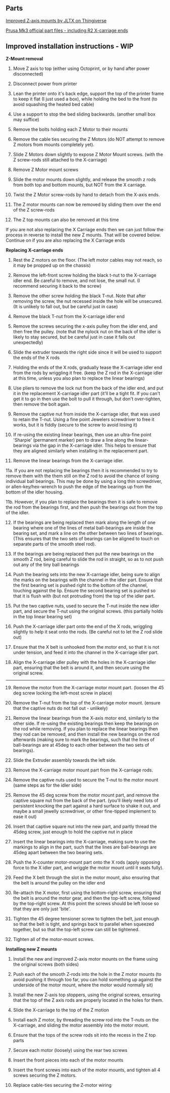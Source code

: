 Parts
-----

[Improved Z-axis mounts by JLTX on Thingiverse](https://www.thingiverse.com/thing:2779123)

[Prusa Mk3 official part files - including R2 X-carriage ends](https://www.prusa3d.com/download-printable-parts-stl-mk3)

Improved installation instructions - WIP
----------------------------------------

**Z-Mount removal**

1. Move Z axis to top (either using Octoprint, or by hand after power disconnected)

2. Disconnect power from printer

3. Lean the printer onto it's back edge, support the top of the printer frame to keep it flat (I just used a box), while holding the bed to the front (to avoid squashing the heated bed cable)

4. Use a support to stop the bed sliding backwards. (another small box may suffice)

5. Remove the bolts holding each Z Motor to their mounts

6. Remove the cable ties securing the Z Motors (do NOT attempt to remove Z motors from mounts completely yet).

7. Slide Z Motors down slightly to expose Z Motor Mount screws. (with the Z screw-rods still attached to the X-carriage)

8. Remove Z Motor mount screws

9. Slide the motor mounts down slightly, and release the smooth z rods from both top and bottom mounts, but NOT from the X carriage.

10. Twist the Z Motor screw-rods by hand to detach from the X-axis ends.

11. The Z motor mounts can now be removed by sliding them over the end of the Z screw-rods

12. The Z top mounts can also be removed at this time

If you are not also replacing the X Carriage ends then we can just follow the process in reverse to install the new Z mounts. That will be covered below. Continue on if you are also replacing the X Carriage ends

**Replacing X-carriage ends**

1. Rest the Z motors on the floor. (The left motor cables may not reach, so it may be propped up on the chassis)

2. Remove the left-front screw holding the black t-nut to the X-carriage idler end. Be careful to remove, and not lose, the small nut. (I recommend securing it back to the screw)

3. Remove the other screw holding the black T-nut. Note that after removing the screw, the nut recessed inside the hole will be unsecured. (It is unlikely to fall out, but be careful just in case)

4. Remove the black T-nut from the X-carriage idler end

5. Remove the screws securing the x-axis pulley from the idler end, and then free the pulley. (note that the nylock nut on the back of the idler is likely to stay secured, but be careful just in case it falls out unexpectedly)

6. Slide the extruder towards the right side since it will be used to support the ends of the X rods

7. Holding the ends of the X rods, gradually tease the X-carriage idler end from the rods by wriggling it free. (keep the Z rod in the X-carriage idler at this time, unless you also plan to replace the linear bearings)

8. Use pliers to remove the lock nut from the back of the idler end, and put it in the replacement X-carriage idler part (it'll be a tight fit. If you can't get it to go in then use the bolt to pull it through, but don't over-tighten, then remove the bolt again.

9. Remove the captive nut from inside the X-carriage idler, that was used to retain the T-nut. Using a fine point Jewelers screwdriver to free it works, but it is fiddly (secure to the screw to avoid losing it)

10. If re-using the existing linear bearings, then use an ultra-fine point 'Sharpie' (permanent marker) pen to draw a line along the linear-bearings via the gap in the X-carriage idler. This helps to ensure that they are aligned similarly when installing in the replacement part.

11. Remove the linear bearings from the X-carriage idler.

11a. If you are not replacing the bearings then it is recommended to try to remove them with the them still on the Z rod to avoid the chance of losing individual ball bearings. This may be done by using a long thin screwdriver, or allen-key/hex-wrench to push the edge of the bearings up from the bottom of the idler housing.

11b. However, if you plan to replace the bearings then it is safe to remove the rod from the bearings first, and then push the bearings out from the top of the idler.

12. If the bearings are being replaced then mark along the length of one bearing where one of the lines of metal ball-bearings are inside the bearing set, and mark a line on the other between two lines of bearings. (This ensures that the two sets of bearings can be aligned to touch on separate parts of the smooth steel rod).

13. If the bearings are being replaced then put the new bearings on the smooth Z rod, being careful to slide the rod in straight, so as to not push out any of the tiny ball bearings

14. Push the bearing sets into the new X-carriage idler, being sure to align the marks on the bearings with the channel in the idler part. Ensure that the first bearing set is pushed right to the bottom of the channel, touching against the lip. Ensure the second bearing set is pushed so that it is flush with (but not protruding from) the top of the idler part.

15. Put the two captive nuts, used to secure the T-nut inside the new idler part, and secure the T-nut using the original screws. (this partially holds in the top linear bearing set)

16. Push the X-carriage idler part onto the end of the X rods, wriggling slightly to help it seat onto the rods. (Be careful not to let the Z rod slide out)

17. Ensure that the X belt is unhooked from the motor end, so that it is not under tension, and feed it into the channel in the X-carriage idler part.

18. Align the X-carriage idler pulley with the holes in the X-carriage idler part, ensuring that the belt is around it, and then secure using the original screw.

------------------------------------------------------------------------

19. Remove the motor from the X-carriage motor mount part. (loosen the 45 deg screw locking the left-most screw in place)

20. Remove the T-nut from the top of the X-carriage motor mount. (ensure that the captive nuts do not fall out - unlikely)

21. Remove the linear bearings from the X-axis motor end, similarly to the other side. If re-using the existing bearings then keep the bearings on the rod while removing. If you plan to replace the linear bearings then they rod can be removed, and then install the new bearings on the rod afterwards (making sure to mark the bearings, such that the lines of ball-bearings are at 45deg to each other between the two sets of bearings).

22. Slide the Extruder assembly towards the left side.

23. Remove the X-carriage motor mount part from the X-carriage rods.

24. Remove the captive nuts used to secure the T-nut to the motor mount (same steps as for the idler side)

25. Remove the 45 deg screw from the motor mount part, and remove the captive square nut from the back of the part. (you'll likely need lots of persistent knocking the part against a hard surface to shake it out, and maybe a small jewelly screwdriver, or other fine-tipped implement to ease it out)

26. Insert that captive square nut into the new part, and partly thread the 45deg screw, just enough to hold the captive nut in place

27. Insert the linear bearings into the X-carriage, making sure to use the markings to align in the part, such that the lines are ball-bearings are 45deg apart between the two bearing sets.

28. Push the X-counter motor-mount part onto the X rods (apply opposing force to the X idler part, and wriggle the motor mount until it seats fully).

29. Feed the X belt through the slot in the motor mount, also ensuring that the belt is around the pulley on the idler end

30. Re-attach the X motor, first using the bottom-right screw, ensuring that the belt is around the motor gear, and then the top-left screw, followed by the top-right screw. At this point the screws should be left loose so that they are only just 'bite'.

31. Tighten the 45 degree tensioner screw to tighten the belt, just enough so that the belt is tight, and springs back to parallel when squeezed together, but so that the top-left screw can still be tightened.

32. Tighten all of the motor-mount screws.

**Installing new Z mounts**

1. Install the new and improved Z-axis motor mounts on the frame using the original screws (both sides)

2. Push each of the smooth Z-rods into the hole in the Z motor mounts (to avoid pushing it through too far, you can hold something up against the underside of the motor mount, where the motor would normally sit)

3. Install the new Z-axis top stoppers, using the original screws, ensuring that the top of the Z axis rods are properly located in the holes for them.

4. Slide the X-carriage to the top of the Z motion

5. Install each Z motor, by threading the screw rod into the T-nuts on the X-carriage, and sliding the motor assembly into the motor mount.

6. Ensure that the tops of the screw rods sit into the recess in the Z top parts

6. Secure each motor (loosely) using the rear two screws

7. Insert the front pieces into each of the motor mounts

8. Insert the front screws into each of the motor mounts, and tighten all 4 screws securing the Z motors.

9. Replace cable-ties securing the Z-motor wiring